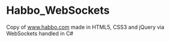 # Habbo_WebSockets
Copy of www.habbo.com made in HTML5, CSS3 and jQuery via WebSockets handled in C#
